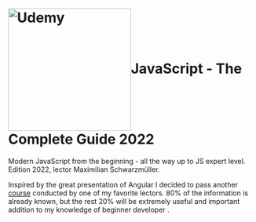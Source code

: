<h1><img align="center" src="https://cdn.careers.tufts.edu/wp-content/uploads/sites/100/2021/09/udemy.png" style="width: 250px;" alt="Udemy">JavaScript - The Complete Guide 2022</h1>
Modern JavaScript from the beginning - all the way up to JS expert level. Edition 2022, lector Maximilian Schwarzmüller.

Inspired by the great presentation of Angular I decided to pass another [course](https://www.udemy.com/course/javascript-the-complete-guide-2020-beginner-advanced/) conducted by one of my favorite lectors. 80% of the information is already known, but the rest 20%  will be extremely useful and important addition to my knowledge of beginner developer .

